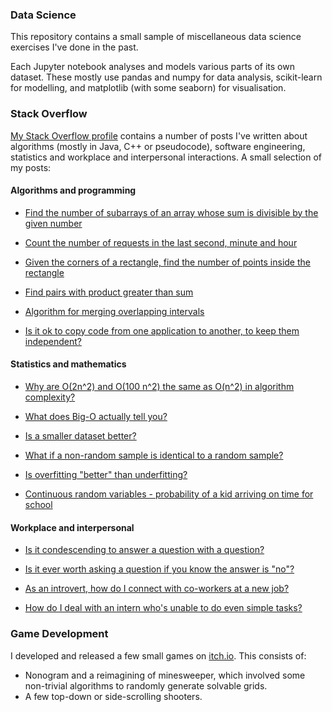 ### Data Science

This repository contains a small sample of miscellaneous data science exercises I've done in the past.

Each Jupyter notebook analyses and models various parts of its own dataset. These mostly use pandas and numpy for data analysis, scikit-learn for modelling, and matplotlib (with some seaborn) for visualisation.

### Stack Overflow

[My Stack Overflow profile](https://stackoverflow.com/users/1711796/bernhard-barker?tab=profile) contains a number of posts I've written about algorithms (mostly in Java, C++ or pseudocode), software engineering, statistics and workplace and interpersonal interactions. A small selection of my posts:

#### Algorithms and programming

- [Find the number of subarrays of an array whose sum is divisible by the given number](https://stackoverflow.com/a/19541618/1711796)
    
- [Count the number of requests in the last second, minute and hour](https://stackoverflow.com/a/17566127/1711796)
    
- [Given the corners of a rectangle, find the number of points inside the rectangle](https://stackoverflow.com/a/17449106/1711796)
    
- [Find pairs with product greater than sum](https://stackoverflow.com/a/19841577/1711796)
    
- [Algorithm for merging overlapping intervals](https://stackoverflow.com/a/44660378/1711796)
    
- [Is it ok to copy code from one application to another, to keep them independent?](https://softwareengineering.stackexchange.com/a/416599/84237)
    

#### Statistics and mathematics

- [Why are O(2n^2) and O(100 n^2) the same as O(n^2) in algorithm complexity?](https://stackoverflow.com/a/18572977/1711796)
    
- [What does Big-O actually tell you?](https://math.stackexchange.com/a/4252829/604829)
    
- [Is a smaller dataset better?](https://stats.stackexchange.com/a/459634/280632)
    
- [What if a non-random sample is identical to a random sample?](https://stats.stackexchange.com/a/487354/280632)
    
- [Is overfitting "better" than underfitting?](https://stats.stackexchange.com/a/521931/280632)
    
- [Continuous random variables - probability of a kid arriving on time for school](https://stats.stackexchange.com/a/464310/280632)
    

#### Workplace and interpersonal

- [Is it condescending to answer a question with a question?](https://workplace.stackexchange.com/a/95062/8234)
    
- [Is it ever worth asking a question if you know the answer is "no"?](https://workplace.stackexchange.com/a/96586/8234)
    
- [As an introvert, how do I connect with co-workers at a new job?](https://workplace.stackexchange.com/a/178443/8234)
    
- [How do I deal with an intern who's unable to do even simple tasks?](https://workplace.stackexchange.com/a/177865/8234)

### Game Development

I developed and released a few small games on [itch.io](https://barkinggameswoof.itch.io/). This consists of:

- Nonogram and a reimagining of minesweeper, which involved some non-trivial algorithms to randomly generate solvable grids.
- A few top-down or side-scrolling shooters.
